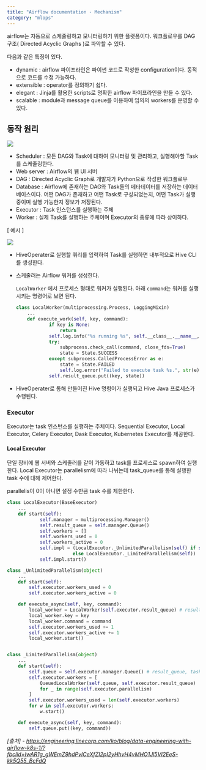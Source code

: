 ```yaml
---
title: "Airflow documentation - Mechanism"
category: "mlops"
---
```


airflow는 자동으로 스케줄링하고 모니터링하기 위한 플랫폼이다.
워크플로우를 DAG구조( Directed Acyclic Graphs )로 파악할 수 있다.

다음과 같은 특징이 있다.
- dynamic : airflow 파이프라인은 파이썬 코드로 작성한 configuration이다. 동적으로 코드를 수정 가능하다.
- extensible : operator를 정의하기 쉽다.
- elegant : Jinja를 활용한 scripts로 명확한 airflow 파이프라인을 만들 수 있다.
- scalable :  module과 message queue를 이용하여 임의의 workers를 운영할 수 있다.

## 동작 원리  
![](https://res.cloudinary.com/bucketplace-co-kr/image/upload/w_1000/airflow_4.png)
- Scheduler : 모든 DAG와 Task에 대하여 모니터링 및 관리하고, 실행해야할 Task를 스케줄링한다.
- Web server : Airflow의 웹 UI 서버
- DAG : Directed Acyclic Graph로 개발자가 Python으로 작성한 워크플로우
- Database : Airflow에 존재하는 DAG와 Task들의 메타데이터를 저장하는 데이터베이스이다. 어떤 DAG가 존재하고 어떤 Task로 구성되었는지, 어떤 Task가 실행 중이며 실행 가능한지 정보가 저장된다.
- Executor : Task 인스턴스를 실행하는 주체
- Worker : 실제 Task를 실행하는 주체이며 Executor의 종류에 따라 상이하다.

[ 예시 ]  

![](https://engineering.linecorp.com/wp-content/uploads/2021/01/k8sdataeng2-1536x694.png)

- HiveOperater로 실행할 쿼리를 입력하여 Task를 실행하면 내부적으로 Hive CLI를 생성한다. 
- 스케줄러는 Airflow 워커를 생성한다.

    `LocalWorker` 에서 프로세스 형태로 워커가 실행된다. 아래 `command`는 워커를 실행시키는 명령어로 보면 된다.

    ```python
    class LocalWorker(multiprocessing.Process, LoggingMixin)
        ...
        def execute_work(self, key, command):
                if key is None:
                    return
                self.log.info("%s running %s", self.__class__.__name__, command)
                try:
                    subprocess.check_call(command, close_fds=True)
                    state = State.SUCCESS
                except subprocess.CalledProcessError as e:
                    state = State.FAILED
                    self.log.error("Failed to execute task %s.", str(e))
                self.result_queue.put((key, state))
    ```

- HiveOperater로 통해 만들어진 Hive 명령어가 실행되고 Hive Java 프로세스가 수행된다.

### Executor
Executor는 task 인스턴스를 실행하는 주체이다. Sequential Executor, Local Executor, Celery Executor, Dask Executor, Kubernetes Executor를 제공한다.

#### Local Executor
단일 장비에 웹 서버와 스케줄러를 같이 가동하고 task를 프로세스로 spawn하여 실행한다. 
Local Executor는 parallelism에 따라 나뉘는데 task_queue를 통해 실행한 task 수에 대해 제어한다. 

parallelis이 0이 아니면 설정 수만큼 task 수를 제한한다.
```python
class LocalExecutor(BaseExecutor)
    ...
    def start(self):
            self.manager = multiprocessing.Manager()
            self.result_queue = self.manager.Queue()
            self.workers = []
            self.workers_used = 0
            self.workers_active = 0
            self.impl = (LocalExecutor._UnlimitedParallelism(self) if self.parallelism == 0
                        else LocalExecutor._LimitedParallelism(self))
            self.impl.start()
```

```python 
class _UnlimitedParallelism(object) 
    ...
    def start(self):
        self.executor.workers_used = 0
        self.executor.workers_active = 0

    def execute_async(self, key, command):
        local_worker = LocalWorker(self.executor.result_queue) # result_queue를 대상으로 local를 생성한다.
        local_worker.key = key
        local_worker.command = command
        self.executor.workers_used += 1
        self.executor.workers_active += 1
        local_worker.start()


class _LimitedParallelism(object)
    ...
    def start(self):
        self.queue = self.executor.manager.Queue() # result_queue, task_queue를 대상으로 local 워커 수를 제한한다.
        self.executor.workers = [
            QueuedLocalWorker(self.queue, self.executor.result_queue)
            for _ in range(self.executor.parallelism)
        ]
        self.executor.workers_used = len(self.executor.workers)
        for w in self.executor.workers:
            w.start()

    def execute_async(self, key, command):
        self.queue.put((key, command))

```



*[출처] - https://engineering.linecorp.com/ko/blog/data-engineering-with-airflow-k8s-1/?fbclid=IwAR1g_gWEmZ9hdPvICeXfZI2pI2yHhvH4vMHO1Jl5VI2EeS-kk5Q55_BcFdQ*